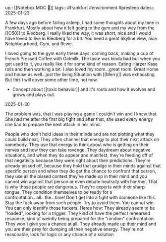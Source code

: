 up:: [[Notebox MOC 📓]]
tags:: #frankfurt #environment #presleep
dates:: 2025-01-23

A few days ago before falling asleep, I had some thoughts about my time in Frankfurt.
Mostly about how it felt going to the gym and my way from the [[O50]] to Riedberg. 
I really liked the way, it was short, nice and I would have loved to live in Riedberg for a bit.
You need a great Skyline view, nice Neighbourhood, Gym, and Rewe.

I loved going to the gym early these days, coming back, making a cup of French Pressed Coffee with Oatmilk. The taste was kinda bad but when you get used to it, you really like it for some kind of reason. 
Eating Harzer Käse rolls and then working a bit.
I also loved my room...great room.
Great Home and house as well...just the living Situation with [[Merry]] was exhausting.
But this I will cover some other time, not now.
- Concept about [[toxic behavior]] and it's roots and how it evolves and grows and plays out.


2025-01-30

The problem was, that I was playing a game I couldn't win and I knew that.
She had me after the first big fight and after that, she used every energy she had to prepare the next attack in her mind.

People who don't hold ideas in their minds and are not plotting what they could build next,
They often channel that energy to plot their next attack on somebody.
They use that energy to think about who is getting on their nerves and how they can take revenge. 
They daydream about negative situations, and when they do appear and manifest, they're feeding off of that negativity because they were right about their predictions.
They're already pissed off, because they hold that grudge in their minds against that specific person and when they do get the chance to confront that person, they use all the biased context they've made up in their mind and you cannot win against that person or even debate neutrally with him/her.
That is why those people are dangerous. 
They're experts with their sharp tongue. 
They condition themselves to be ready for a confrontation...all...the...time!
Don't get into a fight with someone like this.
Stay the fuck away from such people.
Try to avoid them.
You cannot win.
You can only identify those fuckers.
Heres how:
They already seem to be "loaded", looking for a trigger.
They kind of have the perfect rehearsed response, kind of weirdly being prepared for the "random" confrontation 
They won't give you a chance at all. They already made up their mind and you are their prey for dumping all their negative energy.
They're not reasonable, look for logic or any chance of a solution



